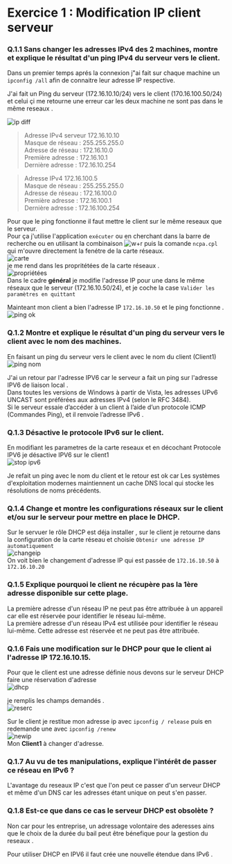 # Exercice 1 : Modification IP client serveur
   ### Q.1.1 Sans changer les adresses IPv4 des 2 machines, montre et explique le résultat d'un ping IPv4 du serveur vers le client.  

Dans un premier temps aprés la connexion j"ai fait sur chaque machine un `ipconfig /all` afin de connaitre leur adresse IP respective.

J'ai fait un Ping du serveur (172.16.10.10/24) vers le client (170.16.100.50/24) et celui çi me retourne une erreur car les deux machine ne sont pas dans le même reseaux .

![ip diff](https://github.com/damdupre/chekpoint-2/blob/main/ressources/ip%20diff.png)

> Adresse IPv4 serveur 172.16.10.10    
Masque de réseau : 255.255.255.0  
Adresse de réseau : 172.16.10.0  
Première adresse : 172.16.10.1  
Dernière adresse : 172.16.10.254

> Adresse IPv4 172.16.100.5  
Masque de réseau : 255.255.255.0  
Adresse de réseau : 172.16.100.0  
Première adresse : 172.16.100.1  
Dernière adresse : 172.16.100.254

Pour que le ping fonctionne il faut mettre le client sur le même reseaux que le serveur.  
Pour ça j'utilise l'application `exécuter` ou en cherchant dans la barre de recherche ou en utilisant la combinaison ![w+r]() puis la comande `ncpa.cpl` qui m'ouvre directement la fenétre de la carte réseaux.  
![carte](https://github.com/damdupre/chekpoint-2/blob/main/ressources/carte.png)  
 je me rend dans les propritétées de la carte réseaux .  
 ![propriétées](https://github.com/damdupre/chekpoint-2/blob/main/ressources/propri%C3%A9t%C3%A9es.png)   
Dans le cadre **général** je modifie l'adresse IP pour une dans le même réseaux que le serveur (172.16.10.50/24), et je coche la case `Valider les paramètres en quittant`
 
Mainteant mon client a bien l'adresse IP `172.16.10.50` et le ping fonctionne .
![ping ok](https://github.com/damdupre/chekpoint-2/blob/main/ressources/ping%20ok.png) 

 ### Q.1.2 Montre et explique le résultat d'un ping du serveur vers le client avec le nom des machines.
 En faisant un ping du serveur vers le client avec le nom du client (Client1)   
 ![ping nom](https://github.com/damdupre/chekpoint-2/blob/main/ressources/ping%20nom.png)    

 J'ai un retour par l'adresse IPV6 car le serveur a fait un ping sur l'adresse IPV6 de liaison local .  
 Dans toutes les versions de Windows à partir de Vista, les adresses UPv6 UNCAST sont préférées aux adresses IPv4 (selon le RFC 3484).  
Si le serveur essaie d’accéder à un client  à l’aide d’un protocole ICMP (Commandes Ping), et il renvoie l’adresse IPv6 .  

### Q.1.3 Désactive le protocole IPv6 sur le client.  

En modifiant les parametres de la carte reseaux et en décochant Protocole IPV6 je désactive IPV6 sur le client1    
![stop ipv6](https://github.com/damdupre/chekpoint-2/blob/main/ressources/stopipv6.png)  

Je refait un ping avec le nom du client et le retour est ok car Les systèmes d'exploitation modernes maintiennent un cache DNS local qui stocke les résolutions de noms précédents. 

### Q.1.4 Change et montre les configurations réseaux sur le client et/ou sur le serveur pour mettre en place le DHCP.
Sur le servuer le rôle DHCP est déja installer , sur le client je retourne dans la configuration de la  carte réseau et choisie `Obtenir une adresse IP automatiquement`  
![changeip](https://github.com/damdupre/chekpoint-2/blob/main/ressources/changeip.png)   
On voit bien le changement d'adresse IP qui est passée de `172.16.10.50` à `172.16.10.20`  

### Q.1.5 Explique pourquoi le client ne récupère pas la 1ère adresse disponible sur cette plage.  

La première adresse d'un réseau IP ne peut pas être attribuée à un appareil car elle est réservée pour identifier le réseau lui-même.   
La première adresse d'un réseau IPv4 est utilisée pour identifier le réseau lui-même.
Cette adresse est réservée et ne peut pas être attribuée.  
 
### Q.1.6 Fais une modification sur le DHCP pour que le client ai l'adresse IP 172.16.10.15.
Pour que le client est une adresse définie nous devons sur le serveur DHCP faire une réservation d'adresse   
![dhcp](https://github.com/damdupre/chekpoint-2/blob/main/ressources/dhcp.png)  

je remplis les champs demandés .  
![reserc](https://github.com/damdupre/chekpoint-2/blob/main/ressources/reserv.png)  

Sur le client je restitue mon adresse ip avec `ipconfig / release` puis en redemande une avec `ipconfig /renew`  
![newip](https://github.com/damdupre/chekpoint-2/blob/main/ressources/newip.png)  
Mon **Client1** à changer d'adresse.  

### Q.1.7 Au vu de tes manipulations, explique l'intérêt de passer ce réseau en IPv6 ?
L'avantage du reseaux IP c'est que l'on peut ce passer d'un serveur DHCP et même d'un DNS car les adresses étant unique on peut s'en passer.  

### Q.1.8 Est-ce que dans ce cas le serveur DHCP est obsolète ?  
Non car pour les entreprise, un adressage volontaire des aderesses ains que le choix de la durée du bail  peut être bénefique pour la gestion du reseaux .

Pour utiliser DHCP en IPV6 il faut crée une nouvelle étendue dans IPv6 .




 


